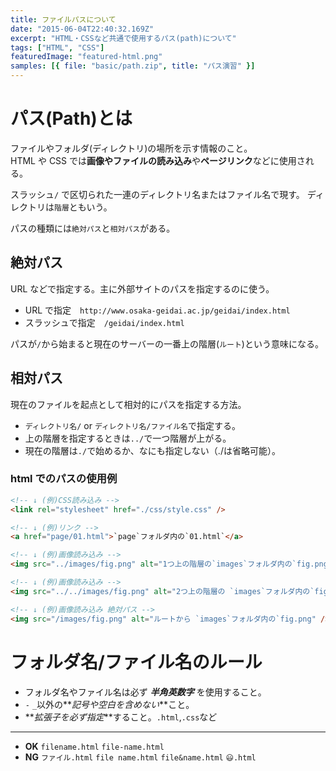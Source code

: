 ```yaml
---
title: ファイルパスについて
date: "2015-06-04T22:40:32.169Z"
excerpt: "HTML・CSSなど共通で使用するパス(path)について"
tags: ["HTML", "CSS"]
featuredImage: "featured-html.png"
samples: [{ file: "basic/path.zip", title: "パス演習" }]
---
```


# パス(Path)とは

ファイルやフォルダ(ディレクトリ)の場所を示す情報のこと。  
HTML や CSS では**画像やファイルの読み込み**や**ページリンク**などに使用される。

スラッシュ`/` で区切られた一連のディレクトリ名またはファイル名で現す。
ディレクトリは`階層`ともいう。

パスの種類には`絶対パス`と`相対パス`がある。

## 絶対パス

URL などで指定する。主に外部サイトのパスを指定するのに使う。

- URL で指定　`http://www.osaka-geidai.ac.jp/geidai/index.html`
- スラッシュで指定　`/geidai/index.html`

パスが`/`から始まると現在のサーバーの一番上の階層(`ルート`)という意味になる。

## 相対パス

現在のファイルを起点として相対的にパスを指定する方法。

- `ディレクトリ名/` or `ディレクトリ名/ファイル名`で指定する。
- 上の階層を指定するときは`../`で一つ階層が上がる。
- 現在の階層は`./`で始めるか、なにも指定しない（./は省略可能）。

### html でのパスの使用例

```html
<!-- ↓ (例)CSS読み込み -->
<link rel="stylesheet" href="./css/style.css" />

<!-- ↓ (例)リンク -->
<a href="page/01.html">`page`フォルダ内の`01.html`</a>

<!-- ↓ (例)画像読み込み -->
<img src="../images/fig.png" alt="1つ上の階層の`images`フォルダ内の`fig.png`" />

<!-- ↓ (例)画像読み込み -->
<img src="../../images/fig.png" alt="2つ上の階層の `images`フォルダ内の`fig.png" />

<!-- ↓ (例)画像読み込み 絶対パス -->
<img src="/images/fig.png" alt="ルートから `images`フォルダ内の`fig.png" />
```

# フォルダ名/ファイル名のルール

- フォルダ名やファイル名は必ず **_半角英数字_** を使用すること。
- `-` `_`以外の**_記号や空白を含めない_**こと。
- **_拡張子を必ず指定_**すること。`.html`,`.css`など

---

- **OK** `filename.html` `file-name.html`
- **NG** `ファイル.html` `file name.html` `file&name.html` `😃.html`
